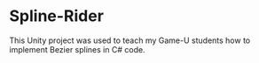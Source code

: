 # Spline-Rider
This Unity project was used to teach my Game-U students how to implement Bezier splines in C# code.
